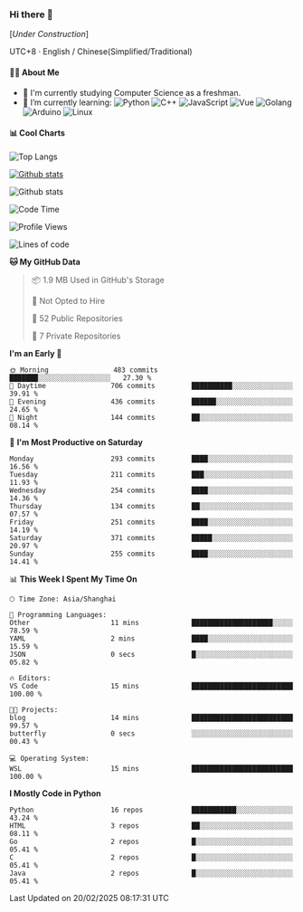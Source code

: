 ### Hi there 👋

\[*Under Construction*\]

UTC+8 · English / Chinese(Simplified/Traditional)

<!--
**NoNormalCreeper/NoNormalCreeper** is a ✨ _special_ ✨ repository because its `README.md` (this file) appears on your GitHub profile.

Here are some ideas to get you started:

- 🔭 I’m currently working on ...
- 🌱 I’m currently learning ...
- 👯 I’m looking to collaborate on ...
- 🤔 I’m looking for help with ...
- 💬 Ask me about ...
- 📫 How to reach me: ...
- 😄 Pronouns: ...
- ⚡ Fun fact: ...
-->

#### 👩‍💻 About Me

- 🏫 I'm currently studying Computer Science as a freshman.
- 🌱 I’m currently learning: 
![Python](https://img.shields.io/badge/-Python-blue?style=flat-square&logo=Python&logoColor=fff)
![C++](https://img.shields.io/badge/-C%2B%2B-00599C?style=flat-square&logo=C%2B%2B&logoColor=fff)
![JavaScript](https://img.shields.io/badge/-JavaScript-ffca18?style=flat-square&logo=JavaScript&logoColor=fff)
![Vue](https://img.shields.io/badge/-Vue-4FC08D?style=flat-square&logo=Vue.js&logoColor=fff)
![Golang](https://img.shields.io/badge/-Go-007d9c?style=flat-square&logo=Go&logoColor=fff)
![Arduino](https://img.shields.io/badge/-Arduino-00979D?style=flat-square&logo=Arduino&logoColor=fff)
![Linux](https://img.shields.io/badge/-Linux-FCC624?style=flat-square&logo=Linux&logoColor=fff)

#### 📊 Cool Charts

![Top Langs](https://github-readme-stats.vercel.app/api/top-langs/?username=NoNormalCreeper&layout=compact)

[![Github stats](https://github-readme-stats.vercel.app/api?username=NoNormalCreeper&show_icons=true)](https://github.com/anuraghazra/github-readme-stats)

![Github stats](https://github-profile-trophy.vercel.app/?username=NoNormalCreeper)


<!--START_SECTION:waka-->
![Code Time](http://img.shields.io/badge/Code%20Time-295%20hrs%2051%20mins-blue)

![Profile Views](http://img.shields.io/badge/Profile%20Views-1-blue)

![Lines of code](https://img.shields.io/badge/From%20Hello%20World%20I%27ve%20Written-2.7%20million%20lines%20of%20code-blue)

**🐱 My GitHub Data** 

> 📦 1.9 MB Used in GitHub's Storage 
 > 
> 🚫 Not Opted to Hire
 > 
> 📜 52 Public Repositories 
 > 
> 🔑 7 Private Repositories 
 > 
**I'm an Early 🐤** 

```text
🌞 Morning                483 commits         ███████░░░░░░░░░░░░░░░░░░   27.30 % 
🌆 Daytime                706 commits         ██████████░░░░░░░░░░░░░░░   39.91 % 
🌃 Evening                436 commits         ██████░░░░░░░░░░░░░░░░░░░   24.65 % 
🌙 Night                  144 commits         ██░░░░░░░░░░░░░░░░░░░░░░░   08.14 % 
```
📅 **I'm Most Productive on Saturday** 

```text
Monday                   293 commits         ████░░░░░░░░░░░░░░░░░░░░░   16.56 % 
Tuesday                  211 commits         ███░░░░░░░░░░░░░░░░░░░░░░   11.93 % 
Wednesday                254 commits         ████░░░░░░░░░░░░░░░░░░░░░   14.36 % 
Thursday                 134 commits         ██░░░░░░░░░░░░░░░░░░░░░░░   07.57 % 
Friday                   251 commits         ████░░░░░░░░░░░░░░░░░░░░░   14.19 % 
Saturday                 371 commits         █████░░░░░░░░░░░░░░░░░░░░   20.97 % 
Sunday                   255 commits         ████░░░░░░░░░░░░░░░░░░░░░   14.41 % 
```


📊 **This Week I Spent My Time On** 

```text
🕑︎ Time Zone: Asia/Shanghai

💬 Programming Languages: 
Other                    11 mins             ████████████████████░░░░░   78.59 % 
YAML                     2 mins              ████░░░░░░░░░░░░░░░░░░░░░   15.59 % 
JSON                     0 secs              █░░░░░░░░░░░░░░░░░░░░░░░░   05.82 % 

🔥 Editors: 
VS Code                  15 mins             █████████████████████████   100.00 % 

🐱‍💻 Projects: 
blog                     14 mins             █████████████████████████   99.57 % 
butterfly                0 secs              ░░░░░░░░░░░░░░░░░░░░░░░░░   00.43 % 

💻 Operating System: 
WSL                      15 mins             █████████████████████████   100.00 % 
```

**I Mostly Code in Python** 

```text
Python                   16 repos            ███████████░░░░░░░░░░░░░░   43.24 % 
HTML                     3 repos             ██░░░░░░░░░░░░░░░░░░░░░░░   08.11 % 
Go                       2 repos             █░░░░░░░░░░░░░░░░░░░░░░░░   05.41 % 
C                        2 repos             █░░░░░░░░░░░░░░░░░░░░░░░░   05.41 % 
Java                     2 repos             █░░░░░░░░░░░░░░░░░░░░░░░░   05.41 % 
```




 Last Updated on 20/02/2025 08:17:31 UTC
<!--END_SECTION:waka-->

